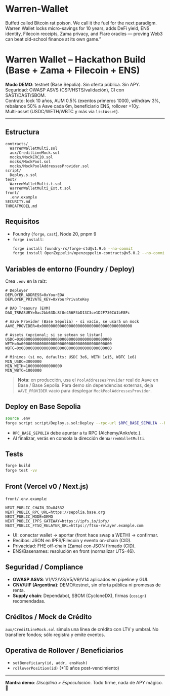 # Warren-Wallet
Buffett called Bitcoin rat poison. We call it the fuel for the next paradigm. Warren Wallet locks micro-savings for 10 years, adds DeFi yield, ENS identity, Filecoin receipts, Zama privacy, and Flare oracles — proving Web3 can beat old-school finance at its own game.”

# Warren Wallet – Hackathon Build (Base + Zama + Filecoin + ENS)

**Modo DEMO**: testnet (Base Sepolia). Sin oferta pública. Sin APY.  
Seguridad: OWASP ASVS (CSP/HSTS/validación), CI con SAST/DAST/SBOM.  
Contrato: lock 10 años, AUM 0.5% (exentos primeros 1000), withdraw 3%, rebalance 50% a Aave cada 6m, beneficiario ENS, rollover +10y.  
Multi-asset (USDC/WETH/WBTC y más vía `listAsset`).

---

## Estructura
```
contracts/
  WarrenWalletMulti.sol
  aux/CreditLineMock.sol
  mocks/MockERC20.sol
  mocks/MockPool.sol
  mocks/MockPoolAddressesProvider.sol
script/
  Deploy.s.sol
test/
  WarrenWalletMulti.t.sol
  WarrenWalletMulti_Ext.t.sol
front/
  .env.example
SECURITY.md
THREATMODEL.md
```

## Requisitos
- Foundry (`forge`, `cast`), Node 20, pnpm 9
- `forge install`:
  ```bash
  forge install foundry-rs/forge-std@v1.9.6 --no-commit
  forge install OpenZeppelin/openzeppelin-contracts@v5.0.2 --no-commit
  ```

## Variables de entorno (Foundry / Deploy)
Crea `.env` en la raíz:

```
# Deployer
DEPLOYER_ADDRESS=0xYourEOA
DEPLOYER_PRIVATE_KEY=0xYourPrivateKey

# DAO Treasury (EVM)
DAO_TREASURY=0xc2bb63Dc8f0e456F3bD13C3ce1D2F730CA1bE8Fc

# Aave Provider (Base Sepolia) - si vacío, se usará un mock
AAVE_PROVIDER=0x0000000000000000000000000000000000000000

# Assets (opcional; si se setean se listan)
USDC=0x0000000000000000000000000000000000000000
WETH=0x0000000000000000000000000000000000000000
WBTC=0x0000000000000000000000000000000000000000

# Mínimos (si no, defaults: USDC 3e6, WETH 1e15, WBTC 1e6)
MIN_USDC=3000000
MIN_WETH=1000000000000000
MIN_WBTC=1000000
```

> **Nota**: en producción, usa el `PoolAddressesProvider` real de Aave en Base / Base Sepolia.
> Para demo sin dependencias externas, deja `AAVE_PROVIDER` vacío para desplegar `MockPoolAddressesProvider`.

## Deploy en Base Sepolia
```bash
source .env
forge script script/Deploy.s.sol:Deploy --rpc-url $RPC_BASE_SEPOLIA --broadcast --verify --verifier blockscout
```

- `RPC_BASE_SEPOLIA` debe apuntar a tu RPC (Alchemy/Ankr/etc.).
- Al finalizar, verás en consola la dirección de `WarrenWalletMulti`.

## Tests
```bash
forge build
forge test -vv
```

## Front (Vercel v0 / Next.js)
`front/.env.example`:
```
NEXT_PUBLIC_CHAIN_ID=84532
NEXT_PUBLIC_RPC_URL=https://sepolia.base.org
NEXT_PUBLIC_MODE=DEMO
NEXT_PUBLIC_IPFS_GATEWAY=https://ipfs.io/ipfs/
NEXT_PUBLIC_FTSO_RELAYER_URL=https://ftso-relayer.example.com
```

- UI: conectar wallet → aportar (front hace swap a WETH) → confirmar.
- Recibos: JSON en IPFS/Filecoin y evento on-chain (CID).
- Privacidad: FHE off-chain (Zama) con JSON firmado (CID).
- ENS/Basenames: resolución en front (normalizar UTS-46).

## Seguridad / Compliance
- **OWASP ASVS**: V1/V2/V3/V5/V9/V14 aplicados en pipeline y GUI.
- **CNV/UIF (Argentina)**: DEMO/testnet, sin oferta pública ni promesas de renta.
- **Supply chain**: Dependabot, SBOM (CycloneDX), firmas (`cosign`) recomendadas.

## Créditos / Mock de Crédito
`aux/CreditLineMock.sol` simula una línea de crédito con LTV y umbral. No transfiere fondos; sólo registra y emite eventos.

## Operativa de Rollover / Beneficiarios
- `setBeneficiary(id, addr, ensHash)`
- `rolloverPosition(id)` (+10 años post-vencimiento)

---

**Mantra demo**: *Disciplina > Especulación*. Todo firme, nada de APY mágico. 🍋
